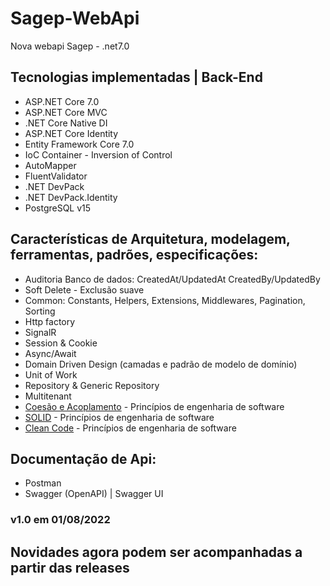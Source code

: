 # Sagep-WebApi
Nova webapi Sagep - .net7.0

## Tecnologias implementadas | Back-End
* ASP.NET Core 7.0
* ASP.NET Core MVC
* .NET Core Native DI
* ASP.NET Core Identity
* Entity Framework Core 7.0
* IoC Container - Inversion of Control
* AutoMapper
* FluentValidator
* .NET DevPack
* .NET DevPack.Identity
* PostgreSQL v15

## Características de Arquitetura, modelagem, ferramentas, padrões, especificações:

* Auditoria Banco de dados: CreatedAt/UpdatedAt CreatedBy/UpdatedBy
* Soft Delete - Exclusão suave
* Common: Constants, Helpers, Extensions, Middlewares, Pagination, Sorting
* Http factory
* SignalR
* Session & Cookie
* Async/Await
* Domain Driven Design (camadas e padrão de modelo de domínio)
* Unit of Work
* Repository & Generic Repository
* Multitenant
* [Coesão e Acoplamento](https://engineering.contaazul.com/princ%C3%ADpios-solid-srp-e-sopa-de-letrinhas-d569fd0f80d9) - Princípios de engenharia de software
* [SOLID](https://engineering.contaazul.com/princ%C3%ADpios-solid-srp-e-sopa-de-letrinhas-d569fd0f80d9) - Princípios de engenharia de software
* [Clean Code](https://github.com/sigespweb22/clean-code-javascript) - Princípios de engenharia de software

## Documentação de Api:

* Postman
* Swagger (OpenAPI) | Swagger UI

### v1.0 em 01/08/2022
## Novidades agora podem ser acompanhadas a partir das releases
